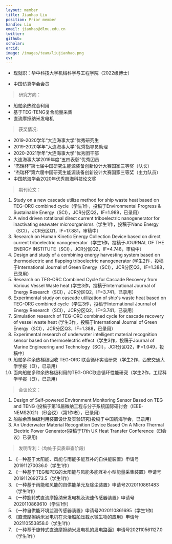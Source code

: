 ```yaml
---
layout: member
title: Jianhao Liu
position: Prior member
handle: Liu
email: jianhao@dlmu.edu.cn
twitter: 
github: 
scholar:
orcid: 
image: /images/team/liujianhao.png
cv: 
---
```


- 现就职：华中科技大学机械科学与工程学院（2022级博士）

- 中国仿真学会会员

> 研究方向：

- 船舶余热综合利用
- 基于TEG-TENG复合能量采集
- 直流摩擦纳米发电机

> 获奖情况:

- 2019-2020学年“大连海事大学”优秀研究生
- 2019-2020学年“大连海事大学”优秀指导员助理
- 2020-2021学年“大连海事大学”优秀团干部
- 大连海事大学2019年度“五四表彰”优秀团员
- “杰瑞杯”第七届中国研究生能源装备创新设计大赛国家三等奖（队长）
- “杰瑞杯”第六届中国研究生能源装备创新设计大赛国家三等奖（主力队员）
- 中国航海学会2020年优秀航海科技论文奖

> 期刊论文：

1. Study on a new cascade utilize method for ship waste heat based on TEG-ORC combined cycle（学生1作，投稿于Environmental Progress & Sustainable Energy（SCI），JCR分区Q2，IF=1.989，已录用）
2. A wind driven rotational direct current triboelectric nanogenerator for inactivating seawater microorganisms（学生1作，投稿于Nano Energy（SCI），JCR分区Q1，IF=17.881，审稿中）
3.  Research on Human Kinetic Energy Collection Device based on direct current triboelectric nanogenerator（学生1作，投稿于JOURNAL OF THE ENERGY INSTITUTE（SCI），JCR分区Q2，IF=4.748，审稿中）
4. Design and study of a combining energy harvesting system based on thermoelectric and flapping triboelectric nanogenerator (学生2作，投稿于International Journal of Green Energy（SCI），JCR分区Q3，IF=1.388，已录用）
5. Research on TEG-ORC Combined Cycle for Cascade Recovery from Various Vessel Waste heat (学生3作，投稿于International Journal of Energy Research（SCI），JCR分区Q2，IF=3.741，已录用）
6. Experimental study on cascade utilization of ship's waste heat based on TEG-ORC combined cycle（学生3作，投稿于International Journal of Energy Research（SCI），JCR分区Q2，IF=3.741，已录用）
7. Simulation research of TEG-ORC combined cycle for cascade recovery of vessel waste heat (学生3作，投稿于International Journal of Green Energy（SCI），JCR分区Q3，IF=1.388，已录用）
8. Experimental research of underwater intelligent material recognition sensor based on thermoelectric effect（学生3作，投稿于Journal of Marine Engineering and Technology（SCI），JCR分区Q2，IF=1.049，投稿中）
9. 船舶多种余热梯级回收 TEG-ORC 联合循环实验研究（学生2作，西安交通大学学报（EI），已录用）
10. 面向船舶多种余热梯级利用的TEG-ORC联合循环性能研究（学生2作，工程科学学报（EI），已录用）

> 会议论文：

1. Design of Self-powered Environment Monitoring Sensor Based on TEG and TENG (投稿于第16届微纳工程与分子系统国际研讨会（IEEE-NEMS2021）（EI会议）（第1作者），已录用)
2. 船舶余热梯级利用装置设计及实验研究(投稿于中国航海学会，已录用)
3. An Underwater Material Recognition Device Based On A Micro Thermal Electric Power Generator(投稿于17th UK Heat Transfer Conference（EI会议）已录用)

> 发明专利：（均处于实质审查阶段）

1. 《一种基于太阳能、风能与雨能多能互补的自供能装置》申请号201911270036.0（学生1作）
2. 《一种基于TEG和PEG的太阳能与风能多能互补小型能量采集装置》申请号201911269273.5（学生1作）
3. 《一种基于雨能和风能的自供能单元及除尘装置》申请号2020110861483（学生1作）
4. 《一种旋转式直流摩擦纳米发电机及流速传感器装置》申请号2020110869610（学生1作）
5. 《一种自供能环境监测传感器装置》申请号2020110861695（学生1作）
6. 《直流摩擦纳米发电机在灭活船舶压载水微生物的应用》申请号202110553858.0（学生1作）
7. 《一种基于旋转式直流摩擦纳米发电机的发电路面》申请号202110561127.0（学生1作）

